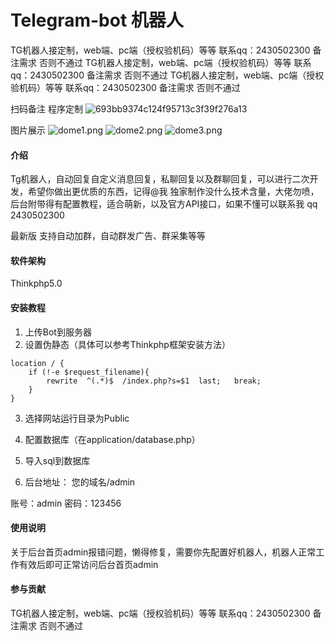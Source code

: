 # Telegram-bot 机器人 

TG机器人接定制，web端、pc端（授权验机码）等等 联系qq：2430502300 备注需求 否则不通过
TG机器人接定制，web端、pc端（授权验机码）等等 联系qq：2430502300 备注需求 否则不通过
TG机器人接定制，web端、pc端（授权验机码）等等 联系qq：2430502300 备注需求 否则不通过

扫码备注 程序定制
![693bb9374c124f95713c3f39f276a13](https://github.com/user-attachments/assets/e13a93a1-dfa9-4366-989e-5b0327511d8b)




图片展示
![](https://images.gitee.com/uploads/images/2021/0428/120501_1e73c9be_4920524.png "dome1.png")
![](https://images.gitee.com/uploads/images/2021/0428/120554_aee93e23_4920524.png "dome2.png")
![](https://images.gitee.com/uploads/images/2021/0428/120603_502e0d6e_4920524.png "dome3.png")




#### 介绍
Tg机器人，自动回复自定义消息回复，私聊回复以及群聊回复，可以进行二次开发，希望你做出更优质的东西，记得@我
独家制作没什么技术含量，大佬勿喷，后台附带得有配置教程，适合萌新，以及官方API接口，如果不懂可以联系我 qq 2430502300

最新版 支持自动加群，自动群发广告、群采集等等

#### 软件架构
Thinkphp5.0


#### 安装教程

1.  上传Bot到服务器
2.  设置伪静态（具体可以参考Thinkphp框架安装方法）

```
location / {
	if (!-e $request_filename){
		rewrite  ^(.*)$  /index.php?s=$1  last;   break;
	}
}
```
3. 选择网站运行目录为Public

4. 配置数据库（在application/database.php）

5. 导入sql到数据库

6. 后台地址： 您的域名/admin 

账号：admin 密码：123456

#### 使用说明

关于后台首页admin报错问题，懒得修复，需要你先配置好机器人，机器人正常工作有效后即可正常访问后台首页admin

#### 参与贡献

TG机器人接定制，web端、pc端（授权验机码）等等 联系qq：2430502300 备注需求 否则不通过

